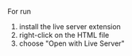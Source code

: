 For run
1) install the live server extension
2) right-click on the HTML file
3) choose "Open with Live Server"
